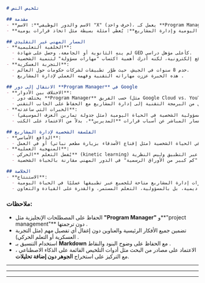 ```markdown
# تلخيص النص  

## مقدمة  
- **الاسم والدور الوظيفي**: الاسم "X" (حرف واحد)، يعمل كـ **Program Manager** في قسم "Responsible Innovation" في Google.  
- **الربط بين الحياة اليومية وإدارة المشاريع**: يُعطي أمثلة بسيطة مثل اتخاذ قرارات يومية (تنظيف المنزل vs. التسوق) لتوضيح مفهوم **program management** و**project management** .  

## المسار المهني غير التقليدي  
- **الخلفية التعليمية**:  
  - لم ينهِ الثانوية أو الجامعة، وحصل على شهادة GED كأعلى مؤهل دراسي.  
  - تعلم البرمجة بنفسه بعد ترك المدرسة، وبنى مواقع إلكترونية، لكنه أدرك أهمية اكتساب "مهارات مسؤولة" لتنمية الشخصية .  
- **التجربة العسكرية**:  
  - خدم 8 سنوات في الجيش، حيث طوّر تطبيقات لشركات حكومات حول العالم.  
  - هذه الخبرة عززت مهاراته التقنية وفهمه العملي لإدارة المشاريع .  

## الانتقال إلى دور **Program Manager** في Google  
- **الاختلاف بين الأدوار**:  
  - يختلف دور **Program Manager** حسب الفريق (مثل Google Cloud vs. YouTube).  
  - الجذب الرئيسي للدور كان التحول من البرمجة التقنية إلى إدارة المشاريع مع الحفاظ على الجانب التقني .  
- **الخبرات التي ساعدته**:  
  - اكتساب المسؤولية الشخصية في الحياة اليومية (مثل جدولة تمارين العزف الموسيقي).  
  - التعلم من خلال الاستفسار المباشر عن أسباب قرارات **المديرين**، بدلاً من الاعتماد على الكتب .  

## الفلسفة الشخصية لإدارة المشاريع  
- **الدافع الأساسي**:  
  - لا يتعلق الدور بمجرد إصدار الأوامر، بل بـ"جمع الناس" حول هدف مشترك، سواء في الحياة الشخصية (مثل إقناع الأصدقاء بزيارة مطعم نباتي) أو في العمل .  
- **المنهجية العملية**:  
  - يُفضل التعلم **الحركي** (kinetic learning) عبر التطبيق وليس النظرية.  
  - يُؤكد على أهمية "النية" في تحويل مهارات الحياة اليومية إلى إدارة مشاريع فعّالة، مع الإشارة إلى وجود "كم كبير من الأوراق الرسمية" في الدور المهني مقارنة بالحياة الشخصية .  

## الخلاصة  
- **الاستنتاج**:  
  - مهارات إدارة المشاريع متاحة للجميع عبر تطبيقها عمليًا في الحياة اليومية.  
  - النجاح لا يرتبط بالشهادات الأكاديمية، بل بالمسؤولية، التعلم المستمر، والقدرة على القيادة والتعاون .  
```  

### ملاحظات:  
- الحفاظ على المصطلحات الإنجليزية مثل **"Program Manager"** و**"project management"** دون ترجمتها .  
- تضمين جميع الأفكار الرئيسية والعناوين دون إغفال أي تفصيل مهم (مثل التجربة العسكرية أو التعلم الحركي) .  
- استخدام التنسيق بـ **Markdown** مع الحفاظ على وضوح البنود والنقاط .  
- الاعتماد على مصادر من البحث مثل أدوات التلخيص القائمة على الذكاء الاصطناعي ، مع التركيز على استخراج **الجوهر دون إضافة تحليلات**.  
---
---
---

